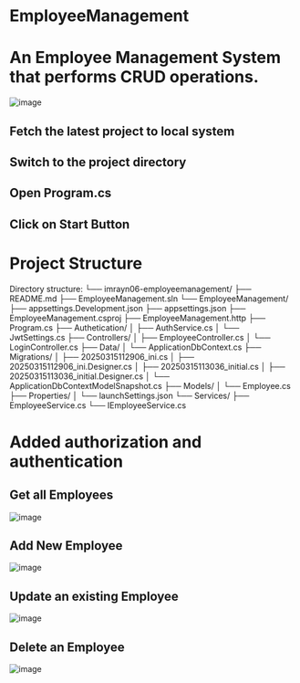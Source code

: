 # EmployeeManagement
# An Employee Management System that performs CRUD operations.

![image](https://github.com/user-attachments/assets/9f396497-cf1b-4e1e-aae1-e77d57ffea82)

## Fetch the latest project to local system
## Switch to the project directory
## Open Program.cs
## Click on Start Button

# Project Structure

Directory structure:
└── imrayn06-employeemanagement/
    ├── README.md
    ├── EmployeeManagement.sln
    └── EmployeeManagement/
        ├── appsettings.Development.json
        ├── appsettings.json
        ├── EmployeeManagement.csproj
        ├── EmployeeManagement.http
        ├── Program.cs
        ├── Authetication/
        │   ├── AuthService.cs
        │   └── JwtSettings.cs
        ├── Controllers/
        │   ├── EmployeeController.cs
        │   └── LoginController.cs
        ├── Data/
        │   └── ApplicationDbContext.cs
        ├── Migrations/
        │   ├── 20250315112906_ini.cs
        │   ├── 20250315112906_ini.Designer.cs
        │   ├── 20250315113036_initial.cs
        │   ├── 20250315113036_initial.Designer.cs
        │   └── ApplicationDbContextModelSnapshot.cs
        ├── Models/
        │   └── Employee.cs
        ├── Properties/
        │   └── launchSettings.json
        └── Services/
            ├── EmployeeService.cs
            └── IEmployeeService.cs


# Added authorization and authentication

## Get all Employees

![image](https://github.com/user-attachments/assets/277e27b6-dfa6-490c-bf7a-29e4fd58ad75)

## Add New Employee

![image](https://github.com/user-attachments/assets/d0985e3e-1b32-400c-9465-478fe930beeb)

## Update an existing Employee

![image](https://github.com/user-attachments/assets/ae6511e0-57d6-44b1-9d4f-e9de58e99ed9)

## Delete an Employee

![image](https://github.com/user-attachments/assets/8d55296e-f8dd-4b98-b316-f1e7721a0bf8)

